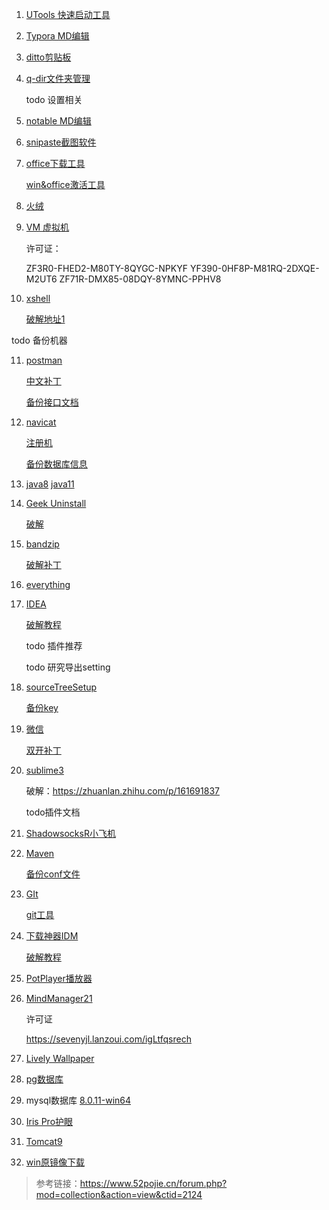 1. [UTools 快速启动工具](https://res.u-tools.cn/currentversion/uTools-1.3.5.exe)

2. [Typora MD编辑](https://typora.io/windows/typora-setup-x64.exe?)

2. [ditto剪贴板](ditto剪)

3. [q-dir文件夹管理](http://www.softwareok.com/Download/Q-Dir_Installer_x64.zip)

   todo 设置相关

4. [notable MD编辑](https://github-releases.githubusercontent.com/162815665/98cd5100-3c89-11ea-8b79-1c7a1bf62086?X-Amz-Algorithm=AWS4-HMAC-SHA256&X-Amz-Credential=AKIAIWNJYAX4CSVEH53A%2F20210628%2Fus-east-1%2Fs3%2Faws4_request&X-Amz-Date=20210628T034242Z&X-Amz-Expires=300&X-Amz-Signature=fd963fac98da15623d40fe123a96298f6b41dc73422a1eb886722a91d81cada4&X-Amz-SignedHeaders=host&actor_id=50271500&key_id=0&repo_id=162815665&response-content-disposition=attachment%3B%20filename%3DNotable.Setup.1.8.4.exe&response-content-type=application%2Foctet-stream) 

5. [snipaste截图软件](https://assets.sayori.pw/snipaste-dl/archives/Snipaste-1.16.2-x64.zip)

6. [office下载工具](https://www.heidoc.net/php/Windows-ISO-Downloader.exe)

   [win&office激活工具](https://aichunjing.lanzoui.com/b710887)

7. [火绒](https://down5.huorong.cn/sysdiag-all-5.0.62.1-20210627.exe)

8. [VM 虚拟机](https://download3.vmware.com/software/wkst/file/VMware-workstation-full-16.1.2-17966106.exe)

   许可证：

   ZF3R0-FHED2-M80TY-8QYGC-NPKYF
   YF390-0HF8P-M81RQ-2DXQE-M2UT6
   ZF71R-DMX85-08DQY-8YMNC-PPHV8

10. [xshell](https://cdn.netsarang.net/38696f28/Xshell-7.0.0073.exe)

     [破解地址1](https://sevenyjl.lanzoui.com/iCvgiqs4yre)

   todo 备份机器

11. [postman](https://dl.pstmn.io/download/latest/win64)

    [中文补丁](https://github.com/hlmd/Postman-cn)

    [备份接口文档](https://sevenyjl.lanzoui.com/il7zir4skze)

12. [navicat](https://download.navicat.com.cn/download/navicat150_premium_cs_x64.exe)

    [注册机](https://sevenyjl.lanzoui.com/i3Gvrqs6v6h)

    [备份数据库信息](https://sevenyjl.lanzoui.com/iIOTTqs7zub)

13. [java8](https://mirrors.tuna.tsinghua.edu.cn/AdoptOpenJDK/8/jdk/x64/windows/OpenJDK8U-jdk_x64_windows_hotspot_8u292b10.msi)  [java11](https://mirrors.tuna.tsinghua.edu.cn/AdoptOpenJDK/11/jdk/x64/windows/OpenJDK11U-jdk_x64_windows_hotspot_11.0.11_9.msi)

14. [Geek Uninstall](https://crystalidea.com/downloads/uninstalltool_setup.exe)

    [破解](https://sevenyjl.lanzoui.com/iFVudr4qvib)

15. [bandzip](https://dl.bandisoft.com/bandizip.std/BANDIZIP-SETUP-STD-X64.EXE?1)

    [破解补丁](https://sevenyjl.lanzoui.com/iQuJ2razxvg)

16. [everything](https://www.voidtools.com/Everything-1.4.1.1009.x86-Setup.exe)

17. [IDEA](https://download-cdn.jetbrains.com/idea/ideaIU-2021.1.2.exe)

    [破解教程](https://gitee.com/GTeam_seven/study/blob/master/idea/idea%E6%BF%80%E6%B4%BB%E6%95%99%E7%A8%8B.md)

    todo 插件推荐

    todo 研究导出setting

18. [sourceTreeSetup](https://product-downloads.atlassian.com/software/sourcetree/windows/ga/SourceTreeSetup-3.4.5.exe)

    [备份key](https://sevenyjl.lanzoui.com/iSV5Ar4qwla)

19. [微信](https://dldir1.qq.com/weixin/Windows/WeChatSetup.exe)

    [双开补丁](https://uzou.lanzoui.com/igYGCqpnfih)

20. [sublime3](https://download.sublimetext.com/sublime_text_build_4107_x64_setup.exe)

    破解：https://zhuanlan.zhihu.com/p/161691837

    todo插件文档

21. [ShadowsocksR小飞机](https://sevenyjl.lanzoui.com/iLVr1qs4ugj)

22. [Maven](https://ftp.jaist.ac.jp/pub/apache/maven/maven-3/3.8.1/binaries/apache-maven-3.8.1-bin.tar.gz)

    [备份conf文件](https://sevenyjl.lanzoui.com/iItrtrb01cb)

23. [GIt](https://git-scm.com/)

    [git工具](https://sevenyjl.lanzoui.com/iIgX3qs4sde)

25. [下载神器IDM](https://mirror2.internetdownloadmanager.com/idman638build25.exe?b=1&filename=idman638build25.exe)

    [破解教程](https://sevenyjl.lanzoui.com/icUBVqwod6b)

26. [PotPlayer播放器](https://t1.daumcdn.net/potplayer/PotPlayer/Version/Latest/PotPlayerSetup64.exe)

27. [MindManager21](https://sevenyjl.lanzoui.com/i1iWurazrrg)

    许可证

    https://sevenyjl.lanzoui.com/igLtfqsrech

28. [Lively Wallpaper](https://rocksdanister.github.io/lively/)

29. [pg数据库](https://get.enterprisedb.com/postgresql/postgresql-13.3-2-windows-x64.exe)

29. mysql数据库 [8.0.11-win64](http://mirrors.sohu.com/mysql/MySQL-8.0/mysql-8.0.11-winx64.msi)

30. [Iris Pro护眼](https://sevenyjl.lanzoui.com/iQPbWr4qrcb)

31. [Tomcat9](https://ftp.kddi-research.jp/infosystems/apache/tomcat/tomcat-9/v9.0.50/bin/apache-tomcat-9.0.50.zip)

32. [win原镜像下载](https://www.xitongku.com/index.html)

> 参考链接：https://www.52pojie.cn/forum.php?mod=collection&action=view&ctid=2124

